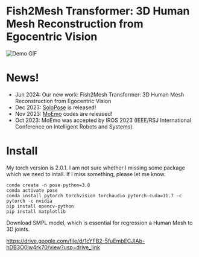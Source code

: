 # Fish2Mesh Transformer: 3D Human Mesh Reconstruction from Egocentric Vision
![Demo GIF](asset/output_video-ezgif.com-video-to-gif-converter.gif)


# News!
- Jun 2024: Our new work: Fish2Mesh Transformer: 3D Human Mesh Reconstruction from Egocentric Vision
- Dec 2023: [SoloPose](https://github.com/Santa-Clara-Media-Lab/SoloPose) is released!
- Nov 2023: [MoEmo](https://github.com/Santa-Clara-Media-Lab/MoEmo_Vision_Transformer) codes are released!
- Oct 2023: MoEmo was accepted by IROS 2023 (IEEE/RSJ International Conference on Intelligent Robots and Systems).

# Install
My torch version is 2.0.1. I am not sure whether I missing some package which we need to intall. If I miss something, please let me know.
```
conda create -n pose python=3.8
conda activate pose
conda install pytorch torchvision torchaudio pytorch-cuda=11.7 -c pytorch -c nvidia
pip install opencv-python
pip install matplotlib
```
Download SMPL model, which is essential for regression a Human Mesh to 3D joints.


https://drive.google.com/file/d/1cYFB2-5fuEmbECJIAb-hDB3O0lw4rk70/view?usp=drive_link





